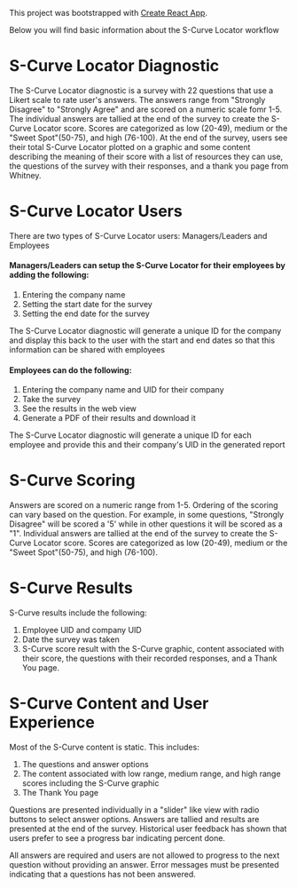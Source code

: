 This project was bootstrapped with [Create React App](https://github.com/facebookincubator/create-react-app).

Below you will find basic information about the S-Curve Locator workflow<br>


# S-Curve Locator Diagnostic
The S-Curve Locator diagnostic is a survey with 22 questions that use a Likert scale to rate user's answers.
The answers range from "Strongly Disagree" to "Strongly Agree" and are scored on a numeric scale fomr 1-5.
The individual answers are tallied at the end of the survey to create the S-Curve Locator score. Scores are categorized 
as low (20-49), medium or the "Sweet Spot"(50-75), and high (76-100). At the end of the survey, users see their 
total S-Curve Locator plotted on a graphic and some content describing the meaning of their score with a list of resources
they can use, the questions of the survey with their responses, and a thank you page from Whitney.


# S-Curve Locator Users
There are two types of S-Curve Locator users: Managers/Leaders and Employees

#### Managers/Leaders can setup the S-Curve Locator for their employees by adding the following:
1. Entering the company name
2. Setting the start date for the survey
3. Setting the end date for the survey

The S-Curve Locator diagnostic will generate a unique ID for the company and display this back to the user with the start 
and end dates so that this information can be shared with employees

#### Employees can do the following:
1. Entering the company name and UID for their company
2. Take the survey
3. See the results in the web view
4. Generate a PDF of their results and download it


The S-Curve Locator diagnostic will generate a unique ID for each employee and provide this and their company's UID in the generated report

# S-Curve Scoring
Answers are scored on a numeric range from 1-5. Ordering of the scoring can vary based on the question. For example, 
in some questions, "Strongly Disagree" will be scored a '5' while in other questions it will be scored as a "1".
Individual answers are tallied at the end of the survey to create the S-Curve Locator score. Scores are categorized 
as low (20-49), medium or the "Sweet Spot"(50-75), and high (76-100).

# S-Curve Results
S-Curve results include the following:
1. Employee UID and company UID
2. Date the survey was taken
3. S-Curve score result with the S-Curve graphic, content associated with their score, the questions with their recorded responses, and a Thank You page. 

# S-Curve Content and User Experience
Most of the S-Curve content is static. This includes:
1. The questions and answer options
2. The content associated with low range, medium range, and high range scores including the S-Curve graphic
3. The Thank You page

Questions are presented individually in a "slider" like view with radio buttons to select answer options.  Answers are tallied
and results are presented at the end of the survey.  Historical user feedback has shown that users prefer to see a progress bar indicating percent done. 

All answers are required and users are not allowed to progress to the next question without providing an answer. Error messages 
must be presented indicating that a questions has not been answered.

